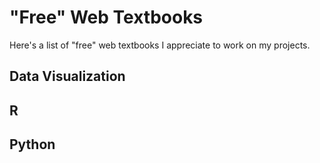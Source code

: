 # "Free" Web Textbooks

Here's a list of "free" web textbooks I appreciate to work on my projects.

## Data Visualization


## R

## Python



